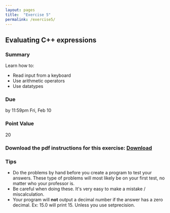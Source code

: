 ```yaml
---
layout: pages
title:  "Exercise 5"
permalink: /exercise5/
---
```


## Evaluating C++ expressions

### Summary

Learn how to:

- Read input from a keyboard
- Use arithmetic operators
- Use datatypes

### Due
by 11:59pm Fri, Feb 10

### Point Value
20

### Download the pdf instructions for this exercise: [Download](https://github.com/jeungsook/cs135/blob/master/exercises/pdf/CS%20135%20Spring%202017%20Exercise%20%235.pdf)

### Tips
- Do the problems by hand before you create a program to test your answers. These type of problems will most likely be on your first test, no matter who your professor is.
- Be careful when doing these. It's very easy to make a mistake / miscalculation.
- Your program will **not** output a decimal number if the answer has a zero decimal. Ex: 15.0 will print 15. Unless you use setprecision.
